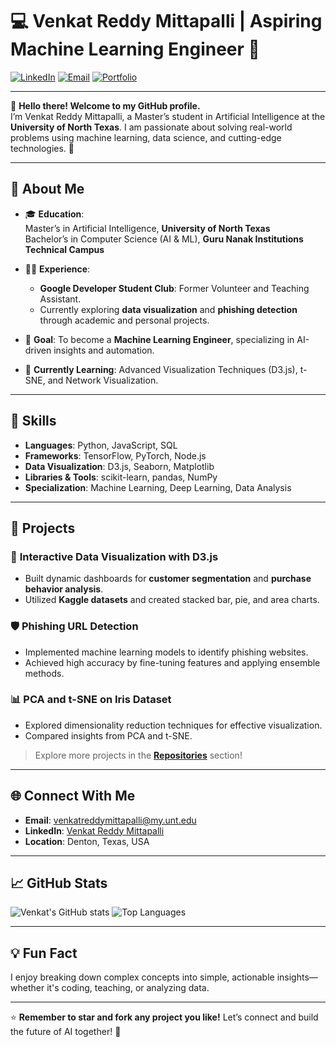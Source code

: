 # 💻 Venkat Reddy Mittapalli | Aspiring Machine Learning Engineer 🌟

[![LinkedIn](https://img.shields.io/badge/-LinkedIn-blue?style=flat-square&logo=Linkedin&logoColor=white)](https://www.linkedin.com/in/venkatreddymittapalli)
[![Email](https://img.shields.io/badge/-Email-red?style=flat-square&logo=Gmail&logoColor=white)](mailto:venkatreddymittapalli@my.unt.edu)
[![Portfolio](https://img.shields.io/badge/-Portfolio-black?style=flat-square&logo=About.me&logoColor=white)](#)

---

👋 **Hello there! Welcome to my GitHub profile.**  
I’m Venkat Reddy Mittapalli, a Master’s student in Artificial Intelligence at the **University of North Texas**. I am passionate about solving real-world problems using machine learning, data science, and cutting-edge technologies. 🚀

---

## 🌟 **About Me**
- 🎓 **Education**:  
  Master’s in Artificial Intelligence, **University of North Texas**  
  Bachelor’s in Computer Science (AI & ML), **Guru Nanak Institutions Technical Campus**  

- 👨‍💻 **Experience**:  
  - **Google Developer Student Club**: Former Volunteer and Teaching Assistant.  
  - Currently exploring **data visualization** and **phishing detection** through academic and personal projects.

- 🎯 **Goal**: To become a **Machine Learning Engineer**, specializing in AI-driven insights and automation.  

- 🌱 **Currently Learning**: Advanced Visualization Techniques (D3.js), t-SNE, and Network Visualization.

---

## 🔧 **Skills**
- **Languages**: Python, JavaScript, SQL  
- **Frameworks**: TensorFlow, PyTorch, Node.js  
- **Data Visualization**: D3.js, Seaborn, Matplotlib  
- **Libraries & Tools**: scikit-learn, pandas, NumPy  
- **Specialization**: Machine Learning, Deep Learning, Data Analysis  

---

## 📂 **Projects**
### 🎨 **Interactive Data Visualization with D3.js**
- Built dynamic dashboards for **customer segmentation** and **purchase behavior analysis**.  
- Utilized **Kaggle datasets** and created stacked bar, pie, and area charts.

### 🛡️ **Phishing URL Detection**
- Implemented machine learning models to identify phishing websites.  
- Achieved high accuracy by fine-tuning features and applying ensemble methods.

### 📊 **PCA and t-SNE on Iris Dataset**
- Explored dimensionality reduction techniques for effective visualization.  
- Compared insights from PCA and t-SNE.

> Explore more projects in the **[Repositories](#repositories)** section!

---

## 🌐 **Connect With Me**
- **Email**: venkatreddymittapalli@my.unt.edu  
- **LinkedIn**: [Venkat Reddy Mittapalli](https://www.linkedin.com/in/venkat-reddy-mittapalli)  
- **Location**: Denton, Texas, USA  

---

## 📈 **GitHub Stats**
![Venkat's GitHub stats](https://github-readme-stats.vercel.app/api?username=VenkatMittapalli&show_icons=true&theme=radical)
![Top Languages](https://github-readme-stats.vercel.app/api/top-langs/?username=VenkatMittapalli&layout=compact&theme=radical)

---

## 💡 **Fun Fact**
I enjoy breaking down complex concepts into simple, actionable insights—whether it's coding, teaching, or analyzing data.

---

⭐️ **Remember to star and fork any project you like!** Let’s connect and build the future of AI together! 🤝
